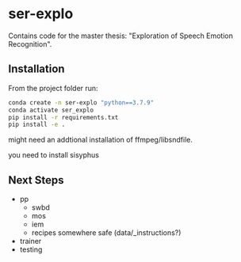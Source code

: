 # ser-explo
Contains code for the master thesis: "Exploration of Speech Emotion Recognition".


## Installation
From the project folder run:
```bash
conda create -n ser-explo "python==3.7.9"
conda activate ser_explo
pip install -r requirements.txt
pip install -e .
```

might need an addtional installation of ffmpeg/libsndfile.

you need to install sisyphus
## Next Steps
* pp
  * swbd
  * mos
  * iem
  * recipes somewhere safe (data/_instructions?)
* trainer
* testing
